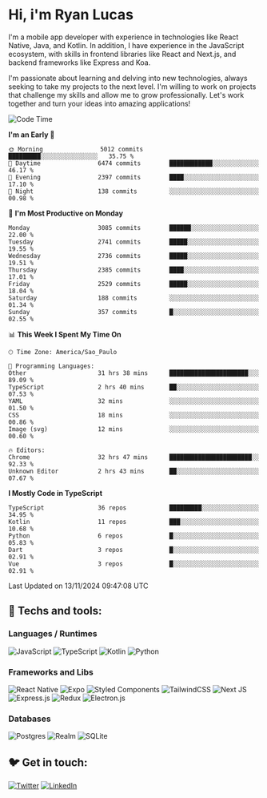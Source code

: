 # Hi, i'm Ryan Lucas

I'm a mobile app developer with experience in technologies like React Native, Java, and Kotlin.
In addition, I have experience in the JavaScript ecosystem, with skills in frontend libraries like React and Next.js, and backend frameworks like Express and Koa.

I'm passionate about learning and delving into new technologies, always seeking to take my projects to the next level. I'm willing to work on projects that challenge my skills and allow me to grow professionally. Let's work together and turn your ideas into amazing applications!


<!--START_SECTION:waka-->
![Code Time](http://img.shields.io/badge/Code%20Time-782%20hrs%2046%20mins-blue)

**I'm an Early 🐤** 

```text
🌞 Morning                5012 commits        █████████░░░░░░░░░░░░░░░░   35.75 % 
🌆 Daytime                6474 commits        ████████████░░░░░░░░░░░░░   46.17 % 
🌃 Evening                2397 commits        ████░░░░░░░░░░░░░░░░░░░░░   17.10 % 
🌙 Night                  138 commits         ░░░░░░░░░░░░░░░░░░░░░░░░░   00.98 % 
```
📅 **I'm Most Productive on Monday** 

```text
Monday                   3085 commits        ██████░░░░░░░░░░░░░░░░░░░   22.00 % 
Tuesday                  2741 commits        █████░░░░░░░░░░░░░░░░░░░░   19.55 % 
Wednesday                2736 commits        █████░░░░░░░░░░░░░░░░░░░░   19.51 % 
Thursday                 2385 commits        ████░░░░░░░░░░░░░░░░░░░░░   17.01 % 
Friday                   2529 commits        █████░░░░░░░░░░░░░░░░░░░░   18.04 % 
Saturday                 188 commits         ░░░░░░░░░░░░░░░░░░░░░░░░░   01.34 % 
Sunday                   357 commits         █░░░░░░░░░░░░░░░░░░░░░░░░   02.55 % 
```


📊 **This Week I Spent My Time On** 

```text
🕑︎ Time Zone: America/Sao_Paulo

💬 Programming Languages: 
Other                    31 hrs 38 mins      ██████████████████████░░░   89.09 % 
TypeScript               2 hrs 40 mins       ██░░░░░░░░░░░░░░░░░░░░░░░   07.53 % 
YAML                     32 mins             ░░░░░░░░░░░░░░░░░░░░░░░░░   01.50 % 
CSS                      18 mins             ░░░░░░░░░░░░░░░░░░░░░░░░░   00.86 % 
Image (svg)              12 mins             ░░░░░░░░░░░░░░░░░░░░░░░░░   00.60 % 

🔥 Editors: 
Chrome                   32 hrs 47 mins      ███████████████████████░░   92.33 % 
Unknown Editor           2 hrs 43 mins       ██░░░░░░░░░░░░░░░░░░░░░░░   07.67 % 
```

**I Mostly Code in TypeScript** 

```text
TypeScript               36 repos            █████████░░░░░░░░░░░░░░░░   34.95 % 
Kotlin                   11 repos            ███░░░░░░░░░░░░░░░░░░░░░░   10.68 % 
Python                   6 repos             █░░░░░░░░░░░░░░░░░░░░░░░░   05.83 % 
Dart                     3 repos             █░░░░░░░░░░░░░░░░░░░░░░░░   02.91 % 
Vue                      3 repos             █░░░░░░░░░░░░░░░░░░░░░░░░   02.91 % 
```




 Last Updated on 13/11/2024 09:47:08 UTC
<!--END_SECTION:waka-->

## 🔧 Techs and tools: 

### Languages / Runtimes
![JavaScript](https://img.shields.io/badge/javascript-%23323330.svg?style=for-the-badge&logo=javascript&logoColor=%23F7DF1E)
![TypeScript](https://img.shields.io/badge/typescript-%23007ACC.svg?style=for-the-badge&logo=typescript&logoColor=white)
![Kotlin](https://img.shields.io/badge/kotlin-%230095D5.svg?style=for-the-badge&logo=kotlin&logoColor=white) ![Python](https://img.shields.io/badge/python-3670A0?style=for-the-badge&logo=python&logoColor=ffdd54)

### Frameworks and Libs
![React Native](https://img.shields.io/badge/react_native-%2320232a.svg?style=for-the-badge&logo=react&logoColor=%2361DAFB)
![Expo](https://img.shields.io/badge/expo-1C1E24?style=for-the-badge&logo=expo&logoColor=#D04A37)
![Styled Components](https://img.shields.io/badge/styled--components-DB7093?style=for-the-badge&logo=styled-components&logoColor=white)
![TailwindCSS](https://img.shields.io/badge/tailwindcss-%2338B2AC.svg?style=for-the-badge&logo=tailwind-css&logoColor=white)
![Next JS](https://img.shields.io/badge/Next-black?style=for-the-badge&logo=next.js&logoColor=white)
![Express.js](https://img.shields.io/badge/express.js-%23404d59.svg?style=for-the-badge&logo=express&logoColor=%2361DAFB)
![Redux](https://img.shields.io/badge/redux-%23593d88.svg?style=for-the-badge&logo=redux&logoColor=white)
![Electron.js](https://img.shields.io/badge/Electron-191970?style=for-the-badge&logo=Electron&logoColor=white)

### Databases
![Postgres](https://img.shields.io/badge/postgres-%23316192.svg?style=for-the-badge&logo=postgresql&logoColor=white)
![Realm](https://img.shields.io/badge/Realm-39477F?style=for-the-badge&logo=realm&logoColor=white)
![SQLite](https://img.shields.io/badge/sqlite-%2307405e.svg?style=for-the-badge&logo=sqlite&logoColor=white)

## 🐦 Get in touch:

[![Twitter](https://img.shields.io/badge/Twitter-%231DA1F2.svg?style=for-the-badge&logo=Twitter&logoColor=white)](https://twitter.com/ryangst_)
[![LinkedIn](https://img.shields.io/badge/linkedin-%230077B5.svg?style=for-the-badge&logo=linkedin&logoColor=white)](https://www.linkedin.com/in/ryan-lucas-machado/)
